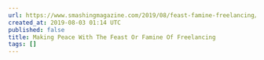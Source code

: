 ```yaml
---
url: https://www.smashingmagazine.com/2019/08/feast-famine-freelancing/
created_at: 2019-08-03 01:14 UTC
published: false
title: Making Peace With The Feast Or Famine Of Freelancing
tags: []
---
```




